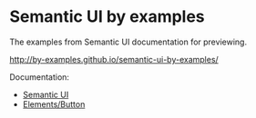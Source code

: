 Semantic UI by examples
=======================

The examples from Semantic UI documentation for previewing.

http://by-examples.github.io/semantic-ui-by-examples/

Documentation:

* [Semantic UI](http://semantic-ui.com/)
* [Elements/Button](http://semantic-ui.com/elements/button.html)
